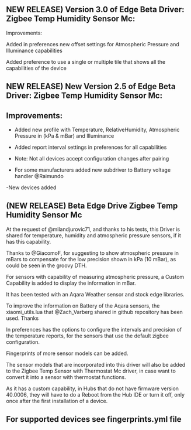 ## NEW RELEASE) Version 3.0 of Edge Beta Driver: Zigbee Temp Humidity Sensor Mc:

Improvements:

Added in preferences new offset settings for Atmospheric Pressure and Illuminance capabilities

Added preference to use a single or multiple tile that shows all the capabilities of the device


## NEW RELEASE) New Version 2.5 of Edge Beta Driver: Zigbee Temp Humidity Sensor Mc:

## Improvements:

- Added new profile with Temperature, RelativeHumidity, Atmospheric Pressure in (kPa & mBar) and Illuminance

- Added report interval settings in preferences for all capabilities

- Note: Not all devices accept configuration changes after pairing

- For some manufacturers added new subdriver to Battery voltage handler @Raimundo

 -New devices added


## (NEW RELEASE) Beta Edge Drive Zigbee Temp Humidity Sensor Mc

At the request of @milandjurovic71, and thanks to his tests, this Driver is shared for temperature, humidity and atmospheric pressure sensors, if it has this capability.

Thanks to @GiacomoF, for suggesting to show atmospheric pressure in mBars to compensate for the low precision shown in kPa (10 mBar), as could be seen in the groovy DTH.

For sensors with capability of measuring atmospheric pressure, a Custom Capability is added to display the information in mBar.

It has been tested with an Aqara Weather sensor and stock edge libraries.

To improve the information on Battery of the Aqara sensors, the xiaomi_utils.lua that @Zach_Varberg shared in github repository has been used. Thanks

In preferences has the options to configure the intervals and precision of the temperature reports, for the sensors that use the default zigbee configuration.

Fingerprints of more sensor models can be added.

The sensor models that are incorporated into this driver will also be added to the Zigbee Temp Sensor with Thermostat Mc driver, in case want to convert it into a sensor with thermostat functions.

As it has a custom capability, in Hubs that do not have firmware version 40.0006, they will have to do a Reboot from the Hub IDE or turn it off, only once after the first installation of a device.

## For supported devices see fingerprints.yml file